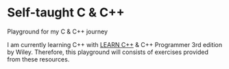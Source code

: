 # Self-taught C & C++

Playground for my C & C++ journey

I am currently learning C++ with [LEARN C++](https://www.learncpp.com) & C++ Programmer 3rd edition by Wiley. Therefore, this playground will consists of exercises provided from these resources.

